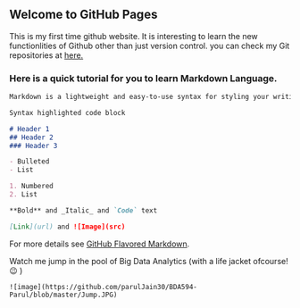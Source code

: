 ## Welcome to GitHub Pages

This is my first time github website. It is interesting to learn the new functionlities of Github other than just version control. 
you can check my Git repositories at [here.](https://github.com/parulJain30)

### Here is a quick tutorial for you to learn Markdown Language.

```markdown
Markdown is a lightweight and easy-to-use syntax for styling your writing. It includes conventions for

Syntax highlighted code block

# Header 1
## Header 2
### Header 3

- Bulleted
- List

1. Numbered
2. List

**Bold** and _Italic_ and `Code` text

[Link](url) and ![Image](src)
```
For more details see [GitHub Flavored Markdown](https://guides.github.com/features/mastering-markdown/).

Watch me jump in the pool of Big Data Analytics (with a life jacket ofcourse! :wink: )

```
![image](https://github.com/parulJain30/BDA594-Parul/blob/master/Jump.JPG)
```
